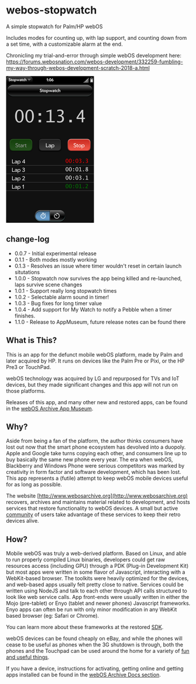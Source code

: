 # webos-stopwatch
A simple stopwatch for Palm/HP webOS

Includes modes for counting up, with lap support, and counting down from a set time, with a customizable alarm at the end.

Chronicling my trial-and-error through simple webOS development here:
https://forums.webosnation.com/webos-development/332259-fumbling-my-way-through-webos-development-scratch-2018-a.html

<img src="https://raw.githubusercontent.com/codepoet80/webos-stopwatch/master/screenshot.png" height="400" alt="Stopwatch Screenshot">

## change-log
- 0.0.7 - Initial experimental release
- 0.1.1 - Both modes mostly working
- 0.1.3 - Resolves an issue where timer wouldn't reset in certain launch situtations
- 1.0.0 - Stopwatch now survives the app being killed and re-launched, laps survive scene changes
- 1.0.1 - Support really long stopwatch times
- 1.0.2 - Selectable alarm sound in timer!
- 1.0.3 - Bug fixes for long timer value
- 1.0.4 - Add support for My Watch to notify a Pebble when a timer finishes.
- 1.1.0 - Release to AppMuseum, future release notes can be found there

## What is This?

This is an app for the defunct mobile webOS platform, made by Palm and later acquired by HP. It runs on devices like the Palm Pre or Pixi, or the HP
Pre3 or TouchPad. 

webOS technology was acquired by LG and repurposed for TVs and IoT devices, but they made significant changes and this app will not run on those platforms.

Releases of this app, and many other new and restored apps, can be found in the [webOS Archive App Museum](http://appcatalog.webosarchive.org).

## Why?

Aside from being a fan of the platform, the author thinks consumers have lost out now that the smart phone ecosystem has devolved into a duopoly.
Apple and Google take turns copying each other, and consumers line up to buy basically the same new phone every year. The era when webOS, Blackberry and 
Windows Phone were serious competitors was marked by creativity in form factor and software development, which has been lost. This app represents a (futile)
attempt to keep webOS mobile devices useful for as long as possible.

The website [http://www.webosarchive.org](http://www.webosarchive.org) recovers, archives and maintains material related to development, and hosts services
that restore functionality to webOS devices. A small but active [community](http://www.webosarchive.org/discord) of users take advantage of these services to keep their retro devices alive.

## How?

Mobile webOS was truly a web-derived platform. Based on Linux, and able to run properly compiled Linux binaries, developers could get raw resources access (including GPU) through a PDK (Plug-in Development Kit) but most apps were written in some flavor of Javascript, interacting with a WebKit-based browser. The toolkits were heavily optimized for the devices, and web-based apps usually felt pretty close to native. Services could be written using NodeJS and talk to each other through API calls structured to look like web service calls. App front-ends were usually written in either the Mojo (pre-tablet) or Enyo (tablet and newer phones) Javascript frameworks. Enyo apps can often be run with only minor modification in any WebKit based browser (eg: Safari or Chrome).

You can learn more about these frameworks at the restored [SDK](http://sdk.webosarchive.org).

webOS devices can be found cheaply on eBay, and while the phones will cease to be useful as phones when the 3G shutdown is through, both the phones and the Touchpad can be used around the home for a variety of [fun and useful things](http://www.webosarchive.org/docs/thingstotry/).

If you have a device, instructions for activating, getting online and getting apps installed can be found in the [webOS Archive Docs section](http://www.webosarchive.org/docs/activate/).
